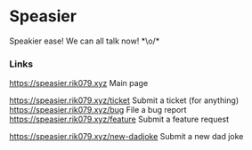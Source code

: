 # Speasier
Speakier ease! We can all talk now! \*\o/*

### Links

https://speasier.rik079.xyz Main page

https://speasier.rik079.xyz/ticket Submit a ticket (for anything)
https://speasier.rik079.xyz/bug File a bug report
https://speasier.rik079.xyz/feature	Submit a feature request

https://speasier.rik079.xyz/new-dadjoke	Submit a new dad joke

